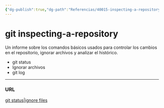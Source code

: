 ```yaml
---
{"dg-publish":true,"dg-path":"Referencias/40015-inspecting-a-repository.md","permalink":"/referencias/40015-inspecting-a-repository/","tags":["programacion"]}
---
```



# git inspecting-a-repository
Un informe sobre los comandos básicos usados para controlar los cambios en el repositorio, ignorar archivos y analizar el histórico.

- git status
- Ignorar archivos
- git log

---
### URL
[git status|ignore files](https://www.atlassian.com/es/git/tutorials/inspecting-a-repository)